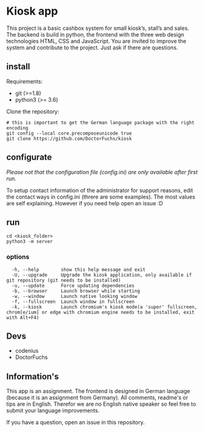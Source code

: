 # Kiosk app

This project is a basic cashbox system for small kiosk’s, stall’s and sales. The backend is build in python, the frontend with the three web design technologies HTML, CSS and JavaScript. You are invited to improve the system and contribute to the project. Just ask if there are questions.


## install

Requirements:
- git (>=1.8)
- python3 (>= 3.6)

Clone the repository:
```shell
# this is important to get the German language package with the right encoding
git config --local core.precomposeunicode true
git clone https://github.com/DoctorFuchs/kiosk
```

## configurate
*Please not that the configuration file (config.ini) are only available after first run.*

To setup contact information of the administrator for support reasons, edit the contact ways in config.ini (threre are some examples).
The most values are self explaining. However if you need help open an issue :D

## run

```shell
cd <kiosk_folder>
python3 -m server
```

### options
```
  -h, --help        show this help message and exit
  -U, --upgrade     Upgrade the kiosk application, only available if git repository (git needs to be installed)
  -u, --update      Force updating dependencies
  -b, --browser     Launch browser while starting
  -w, --window      Launch native looking window
  -f, --fullscreen  Launch window in fullscreen
  -k, --kiosk       Launch chromium's kiosk mode(a 'super' fullscreen, chrom[e/ium] or edge with chromium engine needs to be installed, exit with Alt+F4)
```

## Devs
- codenius
- DoctorFuchs

## Information's
This app is an assignment.
The frontend is designed in German language (because it is an assignment from Germany).
All comments, readme's or tips are in English.
Therefor we are no English native speaker so feel free to submit your language improvements.

If you have a question, open an issue in this repository.
